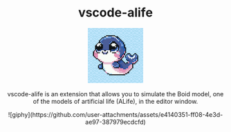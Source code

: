<div align='center'>

# vscode-alife
![](/icon.png)

</div>

<p align='center'>
vscode-alife is an extension that allows you to simulate the Boid model, one of the models of artificial life (ALife), in the editor window.
</p>

<div align='center'>
![giphy](https://github.com/user-attachments/assets/e4140351-ff08-4e3d-ae97-387979ecdcfd)
</div>
